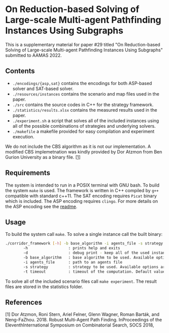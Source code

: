 # On Reduction-based Solving of Large-scale Multi-agent Pathfinding Instances Using Subgraphs

This is a supplementary material for paper #29 titled "On Reduction-based Solving of Large-scale Multi-agent Pathfinding Instances Using Subgraphs" submitted to AAMAS 2022.

## Contents

- `./encodings/{asp,sat}` contains the encodings for both ASP-based solver and SAT-based solver.
- `./resources/instances` contains the scenario and map files used in the paper.
- `./src` contains the source codes in C++ for the strategy framework.
- `./statistics/results.xlsx` contains the measured results used in the paper.
- `./experiment.sh` a script that solves all of the included instances using all of the possible combinations of strategies and underlying solvers.
- `./makefile` a makefile provided for easy compilation and experiment execution.

We do not include the CBS algorithm as it is not our implementation. A modified CBS implemetnation was kindly provided by Dor Atzmon from Ben Gurion University as a binary file. [[1]](#1)

## Requirements

The system is intended to run in a POSIX terminal with GNU bash. To build the system `make` is used. The framework is written in C++ compiled by `g++` compatible with standard c++11. The SAT encoding requires `Picat` binary which is included. The ASP encoding requires `clingo`. For more details on the ASP encoding see the [readme](encodings/asp/README.md).

## Usage

To build the system call `make`.
To solve a single instance call the built binary:

``` bash
./corridor_framework [-h] -b base_algorithm -i agents_file -s strategy [-t timeout]
        -h                  : prints help and exits
        -d                  : debug print - keep all of the used instance and output files
        -b base_algorithm   : base algorithm to be used. Available options are sat|asp|asp-teg
        -i agents_file      : path to an agents file
        -s strategy         : strategy to be used. Available options are b|m|p|c
        -t timeout          : timeout of the computation. Default value is 300s
```

To solve all of the included scenario files call `make experiment`. The result files are stored in the statistics folder.

## References
<a id="1">[1]</a> Dor Atzmon, Roni Stern, Ariel Felner, Glenn Wagner, Roman Barták, and Neng-FaZhou. 2018.  Robust Multi-Agent Path Finding. InProceedings of the EleventhInternational Symposium on Combinatorial Search, SOCS 2018,
